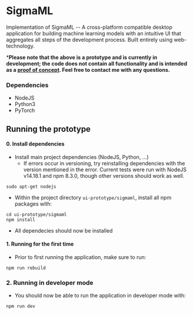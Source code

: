 # SigmaML 
Implementation of SigmaML -- A cross-platform compatible desktop application for building machine learning models
with an intuitive UI that aggregates all steps of the development process. Built entirely using web-technology.

***Please note that the above is a prototype and is currently in development; the code does not contain all functionality and is intended as a <u>proof of concept</u>.
Feel free to contact me with any questions.**

### Dependencies
* NodeJS
* Python3
* PyTorch

## Running the prototype

#### 0. Install dependencies
- Install main project dependencies (NodeJS, Python, ...)
  - If errors occur in versioning, try reinstalling dependencies with the version mentioned in the error. Current tests were run with NodeJS v14.18.1 and npm 8.3.0, though other versions should work as well.
```
sudo apt-get nodejs
```

- Within the project directory ```ui-prototype/sigmaml```, install all npm packages with:
```
cd ui-prototype/sigmaml
npm install
```
- All dependecies should now be installed

#### 1. Running for the first time
- Prior to first running the application, make sure to run:
```
npm run rebuild
```

### 2. Running in developer mode
- You should now be able to run the application in developer mode with:
```
npm run dev
```
